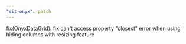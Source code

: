 ```yaml
---
"sit-onyx": patch
---
```


fix(OnyxDataGrid): fix can't access property "closest" error when using hiding columns with resizing feature
